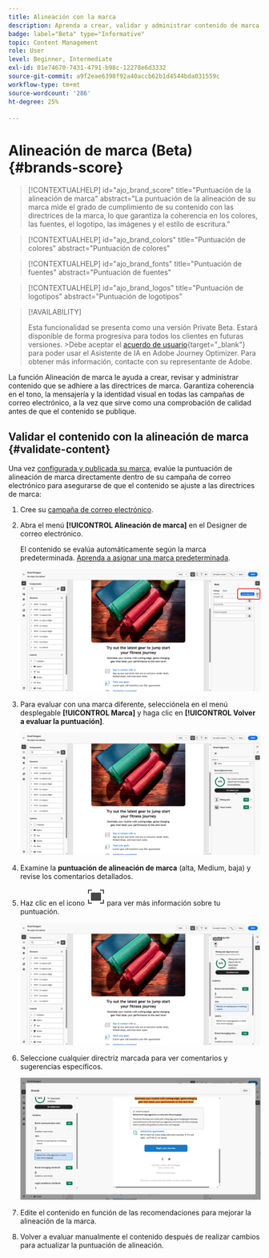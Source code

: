 ```yaml
---
title: Alineación con la marca
description: Aprenda a crear, validar y administrar contenido de marca mediante la puntuación de marca.
badge: label="Beta" type="Informative"
topic: Content Management
role: User
level: Beginner, Intermediate
exl-id: 01e74670-7431-4791-b98c-12278e6d3332
source-git-commit: a9f2eae6398f92a40accb62b1d4544bda031559c
workflow-type: tm+mt
source-wordcount: '286'
ht-degree: 25%

---
```


# Alineación de marca (Beta){#brands-score}

>[!CONTEXTUALHELP]
>id="ajo_brand_score"
>title="Puntuación de la alineación de marca"
>abstract="La puntuación de la alineación de su marca mide el grado de cumplimiento de su contenido con las directrices de la marca, lo que garantiza la coherencia en los colores, las fuentes, el logotipo, las imágenes y el estilo de escritura."

>[!CONTEXTUALHELP]
>id="ajo_brand_colors"
>title="Puntuación de colores"
>abstract="Puntuación de colores"

>[!CONTEXTUALHELP]
>id="ajo_brand_fonts"
>title="Puntuación de fuentes"
>abstract="Puntuación de fuentes"

>[!CONTEXTUALHELP]
>id="ajo_brand_logos"
>title="Puntuación de logotipos"
>abstract="Puntuación de logotipos"

>[!AVAILABILITY]
>
>Esta funcionalidad se presenta como una versión Private Beta. Estará disponible de forma progresiva para todos los clientes en futuras versiones.
>&#x200B;>Debe aceptar el [acuerdo de usuario](https://www.adobe.com/legal/licenses-terms/adobe-dx-gen-ai-user-guidelines.html){target="_blank"} para poder usar el Asistente de IA en Adobe Journey Optimizer. Para obtener más información, contacte con su representante de Adobe.

La función Alineación de marca le ayuda a crear, revisar y administrar contenido que se adhiere a las directrices de marca. Garantiza coherencia en el tono, la mensajería y la identidad visual en todas las campañas de correo electrónico, a la vez que sirve como una comprobación de calidad antes de que el contenido se publique.

## Validar el contenido con la alineación de marca {#validate-content}

Una vez [configurada y publicada su marca](brands.md), evalúe la puntuación de alineación de marca directamente dentro de su campaña de correo electrónico para asegurarse de que el contenido se ajuste a las directrices de marca:

1. Cree su [campaña de correo electrónico](../campaigns/create-campaign.md).

1. Abra el menú **[!UICONTROL Alineación de marca]** en el Designer de correo electrónico.

   El contenido se evalúa automáticamente según la marca predeterminada. [Aprenda a asignar una marca predeterminada](brands.md).

   ![](assets/brand-score-1.png)

1. Para evaluar con una marca diferente, selecciónela en el menú desplegable **[!UICONTROL Marca]** y haga clic en **[!UICONTROL Volver a evaluar la puntuación]**.

   ![](assets/brand-score-2.png)

1. Examine la **puntuación de alineación de marca** (alta, Medium, baja) y revise los comentarios detallados.

1. Haz clic en el icono ![Pantalla completa para obtener información detallada](assets/do-not-localize/Smock_FullScreen_18_N.svg "Pantalla completa") para ver más información sobre tu puntuación.

   ![](assets/brand-score-3.png)

1. Seleccione cualquier directriz marcada para ver comentarios y sugerencias específicos.

   ![](assets/brand-score-4.png)

1. Edite el contenido en función de las recomendaciones para mejorar la alineación de la marca.

1. Volver a evaluar manualmente el contenido después de realizar cambios para actualizar la puntuación de alineación.
